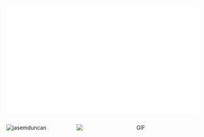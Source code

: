 <!--
**JasemDuncan/JasemDuncan** is a ✨ _special_ ✨ repository because its `README.md` (this file) appears on your GitHub profile.

Here are some ideas to get you started:

- 🔭 I’m currently working on ...
- 🌱 I’m currently learning ...
- 👯 I’m looking to collaborate on ...
- 🤔 I’m looking for help with ...
- 💬 Ask me about ...
- 📫 How to reach me: ...
- 😄 Pronouns: ...
- ⚡ Fun fact: ...
-->
<img align="center" alt="GIF" src="./jasem.gif" width="900" />

<!-- **Languages & tools:**  

<code><img height="20" src="https://raw.githubusercontent.com/github/explore/80688e429a7d4ef2fca1e82350fe8e3517d3494d/topics/javascript/javascript.png"></code>
<code><img height="20" src="https://raw.githubusercontent.com/github/explore/80688e429a7d4ef2fca1e82350fe8e3517d3494d/topics/react/react.png"></code>
<code><img height="20" src="https://raw.githubusercontent.com/github/explore/80688e429a7d4ef2fca1e82350fe8e3517d3494d/topics/mysql/mysql.png"></code>
<code><img height="20" src="https://raw.githubusercontent.com/github/explore/80688e429a7d4ef2fca1e82350fe8e3517d3494d/topics/git/git.png"></code> -->

<p></p>

<div style=" display:flex; flex-direction:column; ">
    <div>
        <p align="center"> 
        <img align="left" src="https://github-readme-stats.vercel.app/api?username=jasemduncan&show_icons=true&theme=gotham" alt="jasemduncan" />
        <img align="right" alt="GIF" src="https://github.com/abhisheknaiidu/abhisheknaiidu/blob/master/code.gif?raw=true" width="320" height="193" />
        </p>
    </div>
    <div>
        <!-- <p></p>
        <p style="color: rgb(42,167,136); font-size: 15px; font-weight: bold;">
            This week i spent my time on:

            
            JavaScript   3 hrs 21 mins   ███████████▒░░░░░   60 %  
            HTML         2 hrs 7 mins    ███████▒░░░░░░░░░   25 % 
            CSS          1 hr 1 min      ███▒░░░░░░░░░░░░░   10 % 
            RUBY         30 mins         ██▒░░░░░░░░░░░░░░   05 % 
 -->


</p>
</div>
</div>